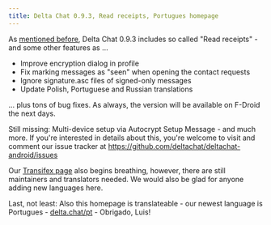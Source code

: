 ```yaml
---
title: Delta Chat 0.9.3, Read receipts, Portugues homepage
---
```


As [mentioned before](2017-07-06-read-receipts-and-social-pressure), Delta Chat 0.9.3 
includes so called "Read receipts" - and some other features as ...

* Improve encryption dialog in profile
* Fix marking messages as "seen" when opening the contact requests
* Ignore signature.asc files of signed-only messages
* Update Polish, Portuguese and Russian translations

... plus tons of bug fixes. As always, the version will be 
available on F-Droid the next days.

Still missing: Multi-device setup via Autocrypt Setup Message - and much more.
If you're interested in details about this, you're welcome to visit and comment our issue tracker at
<https://github.com/deltachat/deltachat-android/issues>

Our [Transifex page](https://www.transifex.com/delta-chat/delta-chat-android/) also begins breathing, however, there are still maintainers and translators needed.
We would also be glad for anyone adding new languages here.

Last, not least: Also this homepage is translateable - our newest language is Portugues - [delta.chat/pt](https://delta.chat/pt) - Obrigado, Luis!
